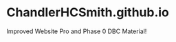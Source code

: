 ChandlerHCSmith.github.io
=========================

Improved Website Pro and Phase 0 DBC Material! 
